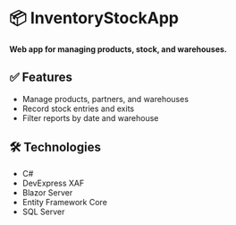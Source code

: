 # 📦 InventoryStockApp

**Web app for managing products, stock, and warehouses.**

## ✅ Features

- Manage products, partners, and warehouses
- Record stock entries and exits
- Filter reports by date and warehouse

## 🛠 Technologies

- C#  
- DevExpress XAF
- Blazor Server
- Entity Framework Core  
- SQL Server
